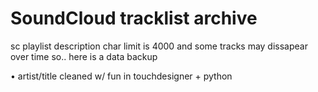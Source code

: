# SoundCloud tracklist archive

sc playlist description char limit is 4000 and some tracks may dissapear over time so.. here is a data backup

• artist/title cleaned w/ fun in touchdesigner + python
